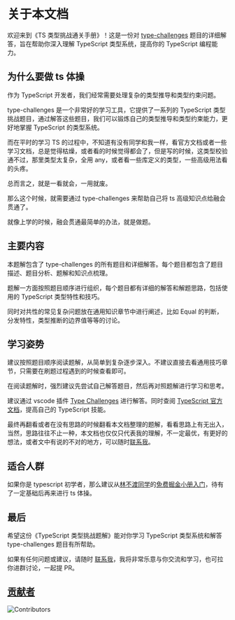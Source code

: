 # 关于本文档

欢迎来到《TS 类型挑战通关手册》！这是一份对 [type-challenges](https://github.com/type-challenges/type-challenges) 题目的详细解答，旨在帮助你深入理解 TypeScript 类型系统，提高你的 TypeScript 编程能力。

## 为什么要做 ts 体操

作为 TypeScript 开发者，我们经常需要处理复杂的类型推导和类型约束问题。

type-challenges 是一个非常好的学习工具，它提供了一系列的 TypeScript 类型挑战题目，通过解答这些题目，我们可以锻炼自己的类型推导和类型约束能力，更好地掌握 TypeScript 的类型系统。

而在平时的学习 TS 的过程中，不知道有没有同学和我一样，看官方文档或者一些学习文档，总是觉得枯燥，或者看的时候觉得都会了，但是写的时候，这类型校验通不过，那里类型太复杂，全用 any，或者看一些库定义的类型，一些高级用法看的头疼。

总而言之，就是一看就会，一用就废。

那么这个时候，就需要通过 type-challenges 来帮助自己将 ts 高级知识点给融会贯通了。

就像上学的时候，融会贯通最简单的办法，就是做题。

## 主要内容

本题解包含了 type-challenges 的所有题目和详细解答。每个题目都包含了题目描述、题目分析、题解和知识点梳理。

题解一方面按照题目顺序进行组织，每个题目都有详细的解答和解题思路，包括使用的 TypeScript 类型特性和技巧。

同时对共性的常见复杂问题放在通用知识章节中进行阐述，比如 Equal 的判断，分发特性，类型推断的边界值等等的讨论。

## 学习姿势

建议按照题目顺序阅读题解，从简单到复杂逐步深入。不建议直接去看通用技巧章节，只需要在刷题过程遇到的时候查看即可。

在阅读题解时，强烈建议先尝试自己解答题目，然后再对照题解进行学习和思考。

建议通过 vscode 插件 [Type Challenges](https://marketplace.visualstudio.com/items?itemName=YRM.type-challenges) 进行解答。同时查阅 [TypeScript 官方文档](https://www.typescriptlang.org/)，提高自己的 TypeScript 技能。

最终再翻看或者在没有思路的时候翻看本文档整理的题解，看看思路上有无出入，当然，思路往往不止一种，本文档也仅仅只代表我的理解，不一定最优，有更好的想法，或者文中有说的不对的地方，可以随时[联系我](/Contactme.md)。

## 适合人群

如果你是 typescript 初学者，那么建议从[林不渡同学](https://juejin.cn/user/782508012077678)的[免费掘金小册入门](https://juejin.cn/book/7288482920602271802)，待有了一定基础后再来进行 ts 体操。

## 最后

希望这份《TypeScript 类型挑战题解》能对你学习 TypeScript 类型系统和解答 type-challenges 题目有所帮助。

如果有任何问题或建议，请随时 [联系我](/Contactme.md)，我将非常乐意与你交流和学习，也可拉你进群讨论，一起提 PR。

## [贡献者](https://github.com/yuzai/type-challenge/graphs/contributors)

![Contributors](https://contrib.rocks/image?repo=yuzai/type-challenge)
